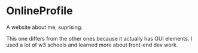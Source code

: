 # OnlineProfile
A website about me, suprising.

This one differs from the other ones because it actually has GUI elements.  I used a lot of w3 schools and learned more about front-end dev work.
